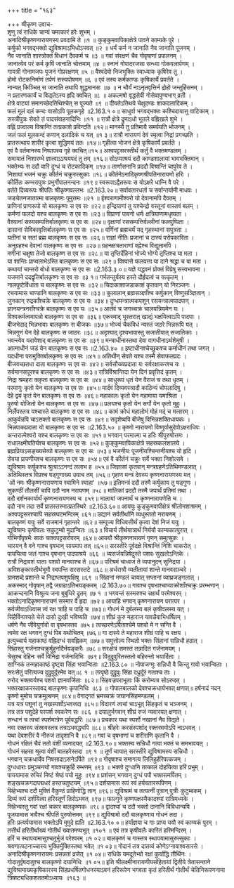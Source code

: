+++
title = "१६३"

+++
श्रीकृष्ण उवाच-  
शृणु त्वं राधिके चान्यं चमत्कारं हरेः शुभम् ।  
अनादिश्रीकृष्णनारायणस्य प्रवदामि ते ॥१ ॥
कुङ्कुमवापिकाक्षेत्रे पावने काम्यके पुरे ।  
कर्षुको भगवद्भक्तो द्युविश्रामाऽभिधोऽभवत् ॥२ ॥
धर्मं कर्म न जानाति नैव जानाति पूजनम् ।  
नैव जानाति शास्त्रोक्तं विधानं दैवकर्म च ॥३ ॥
गवां संरक्षणं चैव गोवृषाणां प्रपालनम् ।  
जानात्येव परं कर्म कृषिं जानाति चोत्तमाम् ॥४ ॥
स्नानं गोपादरजसा सन्ध्या गोकवलार्पणम् ।  
गायत्री गोनामजपः पूजनं गोप्ररक्षणम् ॥५ ॥
वैश्वदेवो निजभुक्तिः स्वाध्यायः कृषिरेव तु ।  
होमो रोटकनिर्माणं तर्पणं सस्यपोषणम् ॥६ ॥
एवं तस्य कर्मकाण्डः कृषिकार्ये प्रवर्तते ।  
नान्यत् किञ्चित् स जानाति तथापि शुद्धमानसः ॥७ ॥
न चौर्यं नाऽनृतवृत्तिर्न द्रोहो जन्तुहिंसनम् ।  
न प्रतारणकार्यं च विद्यतेऽस्य हृदि क्वचित् ॥८ ॥
अकल्मषो वृद्धसेवी गोसेवापुण्यभाग् व्रती ।  
क्षेत्रे वाट्यां समागच्छेदतिथिश्चेत् स पूज्यते ॥९ ॥
दीयतेऽतिथये चेक्षुदण्डः शाकदलादिकम् ।  
फलं मूलं दलं कन्दः वासोऽपि पूलकगृहे ॥2.163.१ ०॥
साधुर्वा भगवद्भक्तः कश्चिदायात्तु वाटिकाम् ।  
सस्त्रीपुत्रः सेवते तं पादसंवाहनादिभिः ॥११ ॥
रात्रौ क्षेत्रे द्रुमाऽधो भूतले वह्निखले शुभे ।  
वह्निं प्रज्वाल्य विश्रान्तिं तत्प्रकाशे प्रविन्दति ॥१२॥
मानस्यै तु प्रतिमायै समर्पयति भोजनम् ।  
जलं फलं मूलकन्दं कणान् दलादिकं च यत् ॥१ ३॥
रात्रौ नारायणं देवं स्मृत्वा निद्रां प्रगच्छति ।  
प्रातरुत्थाय शारीरं कृत्वा शुद्धिमयं ततः ॥१४॥
गृहीत्वा भोजनं क्षेत्रे कृषिकार्ये प्रवर्तते ।  
एवं वै वर्तमानस्य निष्पापस्य गृहे क्वचित्॥१५॥
अश्वपट्टसरस्तीर्थं कर्तुं वै भक्तमण्डलम् ।  
समायातं निशारम्भे ज्ञात्वाऽऽश्रयपदं तु तम् ॥१६॥
सोऽप्याश्रयं ददौ काण्डशालायां भावभक्तिमान् ।  
भक्तेभ्यः स ददौ वारि दुग्धं च रोटकादिकम् ॥१७॥
तार्णासनानि प्रददौ विश्रान्तिं चापुरेव ते ।  
निशायां भजनं चक्रुः कीर्तनं चक्रुरुत्सुकाः ॥१८॥
कीर्तनेऽनादिकृष्णश्रीपतिनारायणो हरिः ।  
कीर्तितः कम्भरापुत्रः प्रभुर्गोपालनन्दनः ॥१९॥
स्वरूपाऽद्वैतरूपः स योऽक्षरे धाम्नि वै परे ।  
वर्तते दिव्यरूपः श्रीपतिः श्रीकृष्णवल्लभः ॥2.163.२०॥
सर्वावतारधर्ता च सर्वान्तर्यामी माधवः ।  
जडचेतनजातात्मा बालकृष्णः पुमुत्तमः ॥२१ ॥
ईश्वराणामीश्वरो यो देवानामपि दैवतम् ।  
प्राणिनां प्राणरूपो यो बालकृष्णः स एव सः ॥२२॥
इन्द्रियाणां तु यश्चेन्द्रो वस्तूनां वास्तवं बलम् ।  
कर्मणां फलदो यश्च बालकृष्णः स एव सः ॥२३॥
विप्राणां पावनो धर्मः क्षत्रियाणामधृष्यता ।  
वैश्यानां सस्यसम्पत्तिर्बालकृष्णः स एव सः ॥२४॥
वृक्षाणां रससम्पत्तिर्वल्लीनां फलपुष्पिता ।  
दासानां सेविकावृत्तिर्बालकृष्णः स एव सः ॥२५॥
वर्णिनां ब्रह्मचर्यं यद् गृहस्थानां सपुत्रता ।  
यतीनां च सतां ब्रह्म बालकृष्णः स एव सः ॥२६॥
राज्ञां नीतिः प्रजानां च दास्यं परोपकारिता ।  
अनुग्रहश्च देवानां वालकृष्णः स एव सः ॥२७॥
ग्रहनक्षत्रताराणां वह्नेश्च विद्युतामपि ।  
मणीनां चक्षुषा तेजो बालकृष्ण स एव सः ॥२८॥
या तृप्तिर्देहिनां भोज्ये भोग्ये तृप्तिश्च या मता ।  
या शान्तिः प्राप्यलाभेऽस्ति बालकृष्णः स एव सः ॥२९॥
विश्वासे फलवत्ता या दाने श्रद्धा च या मता ।  
कथायां चान्तरो बोधो बालकृष्णः स एव सः ॥2.163.३ ०॥
यज्ञे यद्धवनं प्रोक्तं विप्रेषु सत्त्वभावना ।  
यजमाने ददद्वृत्तिर्बालकृष्णः स एव सः ॥३ १॥
गर्भतन्तुर्यस्य हस्ते दौर्हृदत्वं च यत्कृतम् ।  
नालपुष्टेर्विधाता च बालकृष्णः स एव सः ॥३२॥
चिदाकाशाजडाकाशं कृतवान् यो निरञ्जनः ।  
रचयामास चाण्डानि बालकृष्णः स एव सः ॥३३॥
कुलालान् ब्रह्मसञ्ज्ञाँश्च कर्षुकान् विष्णुसञ्ज्ञितान् ।  
लुनकान् रुद्रकाँश्चक्रे बालकृष्णः स एव यः ॥३४॥
दुग्धयन्त्रात्मकपशून् रसयन्त्रात्मपादपान् ।  
ज्ञानयन्त्रनराँश्चक्रे बालकृष्णः स एव यः ॥३५॥
आर्तवं च जगच्चक्रं चालयन्नियमेन यः ।  
विश्वकर्मत्वमापन्नो बालकृष्णः स एव सः ॥३६॥
एकस्माद् भूस्तरात् खाद्यं भक्षयित्वाऽपि पादपाः ।  
बीजभेदाद् भिन्नभावाः बालकृष्णः स बीजकः ॥३७॥
भोज्यं चैकविधं न्यस्तं जठरे भिन्नरूपि यत् ।  
भिन्नगुणं येन देहे बालकृष्णः स जाठरः ॥३८॥
अदृश्याद् दृश्यभावास्तु सजातीयात् सजातिकाः ।  
भवन्त्येव यदावेशाद् बालकृष्णः स एव सः ॥३९॥
मन्त्राधीनास्तथा देवा वागधीनाऽर्थशेमुषी ।  
आत्माधीनं जडं येन बालकृष्णः स एव सः ॥2.163.४० ॥
इष्टाधीनश्चेच्छुकश्च कर्माधीनं तथा जगत् ।  
यदधीना परामुक्तिर्बालकृष्णः स एव सः ॥४१॥
अतिथीन् सेवते यश्च तस्मै सेवाफलप्रदः ।  
बीजवच्छतधा दाता बालकृष्णः स एव सः ॥४२॥
सर्वसौख्यप्रदाता यः सर्वरक्षाकरश्च यः ।  
सर्वमानसपूरश्च बालकृष्णः स एव सः ॥४३॥
रात्रिर्विश्रान्तिदा येन दिनं प्रवृत्तिदं कृतम् ।  
निद्रा श्रमहरा क्लृप्ता बालकृष्णः स एव सः ॥४४॥
साधुरूपं धृतं येन वैराजं च तथा धृतम् ।  
परमाणुः कृतो येन बालकृष्णः स एव सः ॥४५॥
मार्दवं दिव्यवस्त्रादौ काठिन्यं चोपलादिषु ।  
देहे द्वयं कृतं येन बालकृष्णः स एव सः ॥४६॥
महाकालः कृतो येन महामाया यमाश्रिता ।  
पुरुषो योजितो येन बालकृष्णः स एव सः ॥४७॥
प्रलयश्च कृतो येन सर्गो येन कृतो मुहुः ।  
निर्लेपस्तत्र यश्चास्ते बालकृष्णः स एव सः ॥४८॥
कामं क्रोधं महालोभं मोहं मद्ं च मत्सरम् ।  
आकुर्वन्नपि चाऽसक्तो बालकृष्णः स एव सः ॥४९॥
सदृशेष्वपि बीजेषु विभिन्नशक्तिधायकः ।  
भिन्नपाकप्रदाता यो बालकृष्णः स एव सः ॥2.163.५० ॥
कृष्णो नारायणो विष्णुर्वासुदेवोऽक्षराधिपः ।  
अन्तरात्मेश्वरो यश्च बालकृष्णः स एव सः ॥५१॥
भगवान् परमात्मा च हरिः श्रीपुरुषोत्तमः ।  
राधालक्ष्मीपतिर्यश्च बालकृष्णः स एव सः ॥५२॥
कुङ्कुमवापिकाक्षेत्रे सहस्रकलशालये ।  
ब्रह्मप्रियाऽसङ्ख्यसेव्यो बालकृष्णः स एव सः ॥५३॥
भजनीयः पूजनीयश्चिन्तनीयश्च यो हृदि ।  
सेवया प्रापणीयश्च बालकृष्णः स एव सः ॥५४॥
एवं वै कीर्तनं चक्रुः सर्वे भक्ता निशोत्सवे ।  
द्युविश्रामः कर्षुकश्च श्रुत्वाऽऽनन्दं ललाभ ह ॥५५॥
जिज्ञासां कृतवान् मन्त्रग्रहणेऽतिथिमण्डलात् ।  
अतिथिस्तत्र विप्रश्च षड्गुणाख्य उवाच तम् ॥५६॥
गृहाण मन्त्रं देवस्य कृष्णनारायणस्य मत् ।  
'ओं नमः श्रीकृष्णनारायणाय स्वामिने स्वाहा' ॥५७॥
इतिमन्त्रं ददौ तस्मै कर्षुकाय तु षड्गुणः ।  
सुकण्ठीं तौलसीं चापि ददौ नाम नरायणम् ॥५८॥
मालिकां प्रददौ तस्मै जपार्थं प्रतिमां तथा ।  
ददौ दर्शनकार्यार्थं कृष्णनारायणस्य च ॥५९॥
मालायां जपनार्थं च कृष्णनारायणेति च ।  
ददौ नाम तदा सर्वे प्रातस्तस्मात्प्रतस्थिरे ॥2.163.६०॥
आययुः कुङ्कुमवापीक्षेत्रं श्रीलोमशाश्रमम् ।  
अश्वपट्टसरश्चापि सहस्रघटमन्दिरम् ॥६१॥
उद्यानं सर्वतीर्थानि व्यधुस्ततो नरायणम् ।  
बालकृष्णं ययुः सर्वे राजमानं गृहान्तरे ॥६२॥
सम्पूज्य विधिवत्तीर्थं कृत्वा देशं निजं ययुः ।  
द्युविश्रामः कृषीवलः सकुटुम्बो मुदान्वितः ॥६३॥
विचार्य तीर्थयात्रार्थं निर्ययौ काम्यकात्पुरात् ।  
गोभिर्गोवृषभैः साकं चाश्वपट्टसरोवरम् ॥६४॥
आययौ श्रीकृष्णनारायणं गृणन् समुत्सुकः ।  
चारयन् वै वने गाश्च वृषभान् सायमाप तत् ॥६५॥
सरस्तीरे पूर्वदक्षे विश्रान्तिं निशि चाकरोत् ।  
पाययित्वा जलं गाश्च वृषभान् पादपाश्रये ॥६६ ॥
व्यसर्जयन्निषेदुस्ते पशवः सुखतोऽन्तिके ।  
रात्रौ निद्रावशं याताः पशवो मानवाश्च ते ॥६७॥
परिश्रमं चाध्वजं ते व्यपानुदन् सुनिद्रया ।  
अविशङ्कास्तीर्थभूमौ स्वपन्ति सरसस्तटे ॥६८॥
अर्धरात्रौ व्यतीतायां शान्ते मानवसञ्चरे ।  
ग्रामशब्दे प्रशान्ते च निद्राप्तपशुपक्षिषु ॥६९ ॥
सिंहानां मण्डलं चायात् सप्तानां व्याघ्रजङ्गलात् ।  
अकस्माद् गोवृषान् तद्वै जग्राहाऽतिभयङ्करम् ॥2.163.७०॥
गावश्च वृषभाश्चाप्याक्रोशाँश्चक्रुः प्ररम्भणान् ।  
आक्रन्दनानि विश्रुत्य जना बुबुधिरे द्रुतम् ॥७ १ ॥
भगवन्तं सस्मरुश्च रक्षार्थं परमेश्वरम् ।  
भक्तोऽनादिकृष्णनारायणं सस्मार वै हृदा ॥७२॥
आयाहि भगवन् कृष्णनारायण परात्पर ।  
सर्वजीवाऽधिवास त्वं रक्ष त्राहि च पाहि च ॥७३॥
गोधनं मे दुर्बलस्य बलं कृषीवलस्य यत् ।  
सिंहैर्विनाश्यते चेत्ते दासो दुःखी भविष्यति ॥७४॥
शीघ्रं कुरु महाराज यावन्नैवाभिधर्षितम् ।  
धर्षणे नैव जीवेयुर्गावो वा वृषभास्तव ॥७५॥
त्वच्छरणेऽर्पिताश्चेमे पशवो मे न सन्ति वै ।  
त्वमेव रक्ष भगवन् दुग्धं पिब यथोचितम् ॥७६॥
गा दास्ये ते महाराज शीघ्रं पाहि च रक्षय ।  
इत्युच्चार्य महाकाष्ठं वह्निदग्धं सवह्निकम् ॥७७॥
समुत्तोल्य स्थितो भक्तः सिंहानां सन्निधौ हठात् ।  
सिंहास्तु गर्जनाश्चक्रुर्मुहुर्नादैर्भयङ्करैः ॥७८॥
सरःक्षेत्रं समस्तं तन्नादितं गर्जनामयम् ।  
त्रेसुश्च देहिनः सर्वे विनिद्रा गर्जनादिभिः ॥७९॥
विदुद्रुवुरितस्ततो बहिरन्तो भयार्दिताः ।  
साग्निकं तन्महाकाष्ठं दृष्ट्वा सिंहा भयान्विताः ॥2.163.८० ॥
नोपाजग्मुः सन्निधौ वै किन्तु गावो भयान्विताः ।  
सरःसेतुं परित्यज्य दुद्रुवुर्दूरमेव यत्॥८ १ ॥
तत्पृष्ठे दुद्रुवुः सिंहा दध्रुर्दूरं गताश्च ताः ।  
रुरोद भक्तवर्यश्च पशवो ज्ञानवर्जिताः ॥८२॥
सिंहवज्रपराभूताः किं करोम्यत्र सोऽरुदत् ।  
भक्तरक्षाकरस्तावद् बालकृष्णः कृपानिधिः ॥८३ ॥
गोपालबालको देवश्चक्रधार्यभवत् क्षणात्॥
हर्षनादं नदन् कृष्णो मुमोच चक्रमुल्बणम् ॥८४॥
वेगाद्गतं भ्रमच्चक्रं जघानसिंहमण्डलम् ।  
यत्र यत्र पशूनां तु नखस्पर्शोऽभवत्तदा ॥८५॥
विदारणं त्वचां चाऽभूत् सिंहकृतं च भञ्जनम् ।  
तत्र तत्र पशुदेहे पस्पर्श स्वकरेण सः ॥८६ ॥
दयालुर्भगवान् शीघ्रं रुजं न्यवारयत् क्षणात् ।  
सन्धानं च त्वचां स्पर्शमात्रेण पूर्ववद्धरिः ॥८७॥
प्रचकार यथा स्पर्शो नखानां नैव विद्यते ।  
नवा रक्तस्य संस्रावस्तत्र तत्राऽभवद्ध्यपि ॥८८॥
श्रीहरेः करसंस्पर्शाद् रक्तस्रावोऽपि नाऽभवत् ।  
यथा देवशरीरं वै नीरुजं तादृशानि वै ॥८९॥
गवां च वृषभाणां च शरीराणि कृतानि वै ।  
गोधनं रक्षितं चैवं ततो वंशीं व्यनादयत् ॥2.163.९०॥
भक्तस्य सन्निधौ गत्वा भक्तं च समभावयत् ।  
गोधनं सहसा श्रुत्वा वंशीं बालहरेस्तदा ॥९ १ ॥
तूर्णं चायात् सरस्तीरे द्युविश्रामस्य सन्निधौ ।  
भगवान् चक्रधार्येव निषसादाऽसनेऽर्पिते ॥९२॥
गोवृषाश्च समागत्य लिलिहुर्हरिपत्कजम् ।  
दुग्धधाराः प्रमुञ्चन्त्यो गावश्चक्रुर्हि रम्भणम् ॥९३ ॥
भक्तो दुग्धानि तत्कालं दोहयित्वा हरिं प्रभुम् ।  
पाययामास रुचिरं मिष्टं श्रेष्ठं पयो मुहुः ॥९४॥
प्रशंसन् भगवान् दुग्धं पपौ भक्तसमर्पितम् ।  
शङ्खचक्रगदापद्मधरं हस्तचतुष्टयम् ॥९५॥
दर्शयामास रूपं स्वं हर्यवताररूपिणम् ।  
सिंहेभ्यश्च ददौ मुक्तिं वैकुण्ठं प्राहिणोद्धि तान् ॥९६॥
द्युविश्रामं च तत्पत्नीं पुत्रान् पुत्रीः कुटुम्बकम् ।  
दिव्यं रूपं दर्शयित्वा हरिस्तूर्णं तिरोऽभवत् ॥९७॥
फाल्गुने कृष्णपक्षस्यैकादश्यां रात्रिमध्यके ।  
सिंहेभ्यस्तु गवां रक्षां चकार बालकृष्णकः ॥९८॥
द्वादश्यां च ददौ भक्तो दानानि विविधान्यपि ।  
पूजयामास भावैश्च श्रीपतिं पुरुषोत्तमम् ॥९९॥
द्युविश्रामो ददौ बालकृष्णाय गोधनं तदा ।  
हरिः प्रत्यर्पयामास भक्तोऽपि मुमुदे ह्यति ॥2.163.१० ०॥
हर्याज्ञया च गाः प्राप्य ययौ स्वं काम्यकं पुरम् ।  
तत्तीर्थं हरितीर्थाख्यं गोतीर्थं ख्यातमप्यभूत् ॥१०१ ॥
एवं तत्र कृषीवलैः कारितं हरिमन्दिरम् ।  
हरिं च स्थापयामासुश्चतुर्भुजं परेश्वरम् ॥१ ०२॥
बालकृष्णं च गास्तत्र स्थापयामासुरुत्सुकाः ।  
श्रवणात्पठनाच्चास्य भुक्तिर्मुक्तिस्तथा भवेत् ॥१ ०३॥
गोदानं तत्र दातव्यं कोणेऽग्नावाश्वसारसे ।  
अनादिश्रीकृष्णनारायणः प्रसन्नतां व्रजेत् ॥१ ०४॥
राधिके यमदूतेभ्यो रक्षां कुर्याद्धि तीर्थिनः ।  
गोदातुर्वृषदातुश्च बालकृष्णो दयानिधिः ॥१ ०५॥
इति श्रीलक्ष्मीनारायणीयसंहितायां द्वितीये त्रेतासन्ताने द्युविश्रामाख्यकृषिकारस्य सिंहप्रधर्षितगोधनस्याऽवनं हरिरूपेण भगवता कृतं हरितीर्थं गोतीर्थं चेतिनिरूपणनामा  
त्रिषष्ट्यधिकशततमोऽध्यायः ॥१६३ ॥
    
